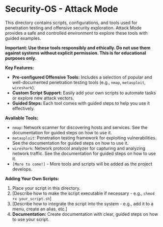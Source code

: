 # Security-OS - Attack Mode

This directory contains scripts, configurations, and tools used for penetration testing and offensive security exploration. Attack Mode provides a safe and controlled environment to explore these tools with guided examples.

**Important: Use these tools responsibly and ethically. Do not use them against systems without explicit permission. This is for educational purposes only.**

**Key Features:**

*   **Pre-configured Offensive Tools:** Includes a selection of popular and well-documented penetration testing tools (e.g., `nmap`, `metasploit`, `wireshark`).
*   **Custom Script Support:** Easily add your own scripts to automate tasks or explore new attack vectors.
*   **Guided Steps:** Each tool comes with guided steps to help you use it effectively.

**Available Tools:**

*   `nmap`: Network scanner for discovering hosts and services. See the documentation for guided steps on how to use it.
*   `metasploit`: Penetration testing framework for exploiting vulnerabilities. See the documentation for guided steps on how to use it.
*   `wireshark`: Network protocol analyzer for capturing and analyzing network traffic. See the documentation for guided steps on how to use it.
*   `[More to come!]` - More tools and scripts will be added as the project develops.

**Adding Your Own Scripts:**

1.  Place your script in this directory.
2.  [Describe how to make the script executable if necessary - e.g., `chmod +x your_script.sh`]
3.  [Describe how to integrate the script into the system - e.g., add it to a menu, create an alias, etc.]
4.  **Documentation:** Create documentation with clear, guided steps on how to use your script.

